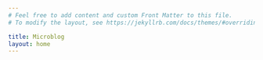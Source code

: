 ```yaml
---
# Feel free to add content and custom Front Matter to this file.
# To modify the layout, see https://jekyllrb.com/docs/themes/#overriding-theme-defaults

title: Microblog
layout: home
---
```

